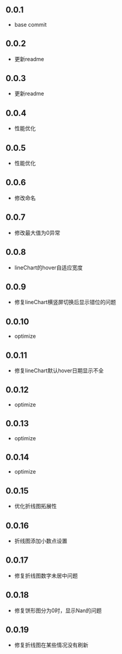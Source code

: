 ## 0.0.1

-  base commit

## 0.0.2

-  更新readme

## 0.0.3

-  更新readme

## 0.0.4

-  性能优化

## 0.0.5

-  性能优化

## 0.0.6

-  修改命名

## 0.0.7

-  修改最大值为0异常

## 0.0.8

-  lineChart的hover自适应宽度

## 0.0.9

-  修复lineChart横竖屏切换后显示错位的问题

## 0.0.10

-  optimize

## 0.0.11

-  修复lineChart默认hover日期显示不全

## 0.0.12

-  optimize

## 0.0.13

-  optimize

## 0.0.14

-  optimize

## 0.0.15

-  优化折线图拓展性

## 0.0.16

-  折线图添加小数点设置

## 0.0.17

-  修复折线图数字未居中问题

## 0.0.18

-  修复饼形图分为0时，显示Nan的问题

## 0.0.19

-  修复折线图在某些情况没有刷新